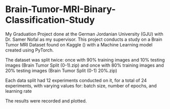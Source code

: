 # Brain-Tumor-MRI-Binary-Classification-Study
My Graduation Project done at the German Jordanian University (GJU) with Dr. Samer Nofal as my supervisor.
This project conducts a study on a Brain Tumor MRI Dataset found on Kaggle () with a Machine Learning model created using PyTorch.

The dataset was split twice: once with 90% training images and 10% testing images (Brain Tumor Split (0-1).zip)
and once with 80% training images and 20% testing images (Brain Tumor Split (0-1) 20%.zip)

Each data split had 12 experiments conducted on it, for a total of 24 experiments, with varying values for: batch size, number of epochs, and learning rate

The results were recorded and plotted.
